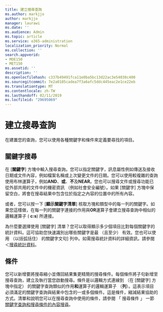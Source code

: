 ```yaml
---
title: 建立搜尋查詢
ms.author: markjjo
author: markjjo
manager: laurawi
ms.date: ''
ms.audience: Admin
ms.topic: article
ms.service: o365-administration
localization_priority: Normal
ms.collection: ''
search.appverid:
- MOE150
- MET150
ms.assetid: ''
description: ''
ms.openlocfilehash: c337b49491fca11e0ba5bc13d22ac3e54038c400
ms.sourcegitcommit: 7e2a0185cadea7f3a6afc5ddc445eac2e1ce22eb
ms.translationtype: MT
ms.contentlocale: zh-TW
ms.lasthandoff: 02/11/2019
ms.locfileid: "29695069"
---
```

# <a name="build-search-queries"></a>建立搜尋查詢

在建置您的查詢，您可以使用各種關鍵字和條件來定義要尋找的項目。

## <a name="keyword-searches"></a>關鍵字搜尋

在 [**關鍵字**] 方塊中輸入搜尋查詢。您可以指定關鍵字，訊息屬性例如傳送及接收日期或文件內容，例如檔案名稱或上次變更文件的日期。您可以使用較複雜的查詢使用布林運算子，例如**AND**、**或**、**不**及**NEAR**。您也可以搜尋文件或搜尋功能已從外部共用的文件中的機密資訊 （例如社會安全編號）。如果 [關鍵字] 方塊中保留空白，將會在搜尋結果中包含位於指定之內容的位置中的所有內容。
    
或者，您可以按一下 [**顯示關鍵字清單**] 核取方塊和類型中的每一列的關鍵字。如果您這樣做，在每一列的關鍵字連接的作用與**OR**運算子會建立搜尋查詢中相似的邏輯運算子 ( **c:s**) 所連接。 
    
為什麼要選擇使用 [關鍵字] 清單？您可以取得顯示多少個項目比對每個關鍵字的統計資料。這可協助您快速識別出哪些關鍵字是最 （且至少） 有效。您也可以使用 （以括弧括住） 的關鍵字文句] 列中。如需搜尋統計資料的詳細資訊，請參閱 ＜[搜尋統計資料](search-statistics.md)。

## <a name="conditions"></a>條件
    
您可以新增要將搜尋縮小並傳回結果集更精簡的搜尋條件。每個條件將子句新增至搜尋查詢，建立及執行當您啟動搜尋。條件是以邏輯方式連線到 （在 [關鍵字] 方塊中指定） 的關鍵字查詢類似的作用**和**運算子的邏輯運算子 （**列**）。這表示項目必須滿足的關鍵字查詢與結果中包含的一或多個條件。這是條件，縮減結果協助的方式。清單和說明您可以在搜尋查詢中使用的條件，請參閱 「 搜尋條件 」 一節[關鍵字查詢和搜尋條件的內容搜尋](../keyword-queries-and-search-conditions.md#search-conditions)。


